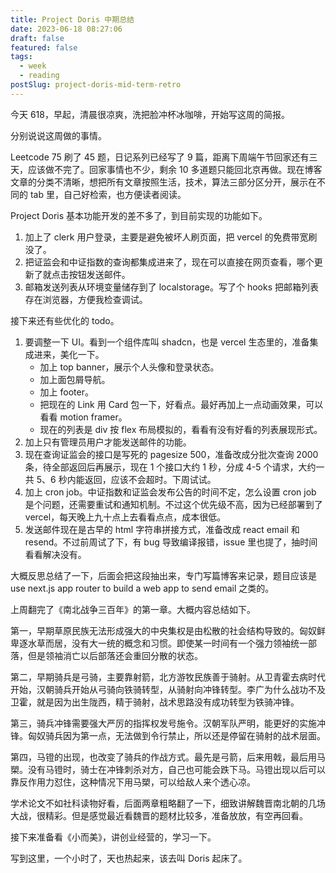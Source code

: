```yaml
---
title: Project Doris 中期总结
date: 2023-06-18 08:27:06
draft: false
featured: false
tags:
  - week
  - reading
postSlug: project-doris-mid-term-retro
---
```


今天 618，早起，清晨很凉爽，洗把脸冲杯冰咖啡，开始写这周的简报。

分别说说这周做的事情。

Leetcode 75 刷了 45 题，日记系列已经写了 9 篇，距离下周端午节回家还有三天，应该做不完了。回家事情也不少，剩余 10 多道题只能回北京再做。现在博客文章的分类不清晰，想把所有文章按照生活，技术，算法三部分区分开，展示在不同的 tab 里，自己好检索，也方便读者阅读。

Project Doris 基本功能开发的差不多了，到目前实现的功能如下。

1. 加上了 clerk 用户登录，主要是避免被坏人刷页面，把 vercel 的免费带宽刷没了。
2. 把证监会和中证指数的查询都集成进来了，现在可以直接在网页查看，哪个更新了就点击按钮发送邮件。
3. 邮箱发送列表从环境变量储存到了 localstorage。写了个 hooks 把邮箱列表存在浏览器，方便我检查调试。

接下来还有些优化的 todo。

1. 要调整一下 UI。看到一个组件库叫 shadcn，也是 vercel 生态里的，准备集成进来，美化一下。
   - 加上 top banner，展示个人头像和登录状态。
   - 加上面包屑导航。
   - 加上 footer。
   - 把现在的 Link 用 Card 包一下，好看点。最好再加上一点动画效果，可以看看 motion framer。
   - 现在的列表是 div 按 flex 布局模拟的，看看有没有好看的列表展现形式。
2. 加上只有管理员用户才能发送邮件的功能。
3. 现在查询证监会的接口是写死的 pagesize 500，准备改成分批次查询 2000 条，待全部返回后再展示，现在 1 个接口大约 1 秒，分成 4-5 个请求，大约一共 5、6 秒内能返回，应该不会超时。下周试试。
4. 加上 cron job。中证指数和证监会发布公告的时间不定，怎么设置 cron job 是个问题，还需要重试和通知机制。不过这个优先级不高，因为已经部署到了 vercel，每天晚上九十点上去看看点点，成本很低。
5. 发送邮件现在是古早的 html 字符串拼接方式，准备改成 react email 和 resend。不过前周试了下，有 bug 导致编译报错，issue 里也提了，抽时间看看解决没有。

大概反思总结了一下，后面会把这段抽出来，专门写篇博客来记录，题目应该是 use next.js app router to build a web app to send email 之类的。

上周翻完了《南北战争三百年》的第一章。大概内容总结如下。

第一，早期草原民族无法形成强大的中央集权是由松散的社会结构导致的。匈奴鲜卑逐水草而居，没有大一统的概念和习惯。即使某一时间有一个强力领袖统一部落，但是领袖消亡以后部落还会重回分散的状态。

第二，早期骑兵是弓骑，主要靠射箭，北方游牧民族善于骑射。从卫青霍去病时代开始，汉朝骑兵开始从弓骑向铁骑转型，从骑射向冲锋转型。李广为什么战功不及卫霍，就是因为出生陇西，精于骑射，战术思路没有成功转型为铁骑冲锋。

第三，骑兵冲锋需要强大严厉的指挥权发号施令。汉朝军队严明，能更好的实施冲锋。匈奴骑兵因为第一点，无法做到令行禁止，所以还是停留在骑射的战术层面。

第四，马镫的出现，也改变了骑兵的作战方式。最先是弓箭，后来用戟，最后用马槊。没有马镫时，骑士在冲锋刺杀对方，自己也可能会跌下马。马镫出现以后可以靠反作用力怼住，这种情况下用马槊，可以给敌人来个透心凉。

学术论文不如社科读物好看，后面两章粗略翻了一下，细致讲解魏晋南北朝的几场大战，很精彩。但是感觉最近看魏晋的题材比较多，准备放放，有空再回看。

接下来准备看《小而美》，讲创业经营的，学习一下。

写到这里，一个小时了，天也热起来，该去叫 Doris 起床了。
